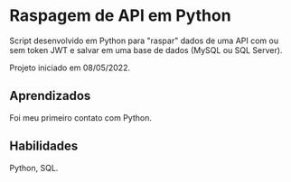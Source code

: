 # Raspagem de API em Python

Script desenvolvido em Python para "raspar" dados de uma API com ou sem token JWT e salvar em uma base de dados (MySQL ou SQL Server).

Projeto iniciado em 08/05/2022.

## Aprendizados

Foi meu primeiro contato com Python.

## Habilidades
Python, SQL.
